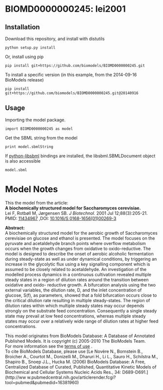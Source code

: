 # BIOMD0000000245: lei2001

## Installation

Download this repository, and install with distutils

`python setup.py install`

Or, install using pip

`pip install git+https://github.com/biomodels/BIOMD0000000245.git`

To install a specific version (in this example, from the 2014-09-16 BioModels release)

`pip install git+https://github.com/biomodels/BIOMD0000000245.git@20140916`

## Usage

Importing the model package.

`import BIOMD0000000245 as model`

Get the SBML string from the model

`print model.sbmlString`

If [python-libsbml](https://pypi.python.org/pypi/python-libsbml) bindings are
installed, the libsbml.SBMLDocument object is also accessible

`model.sbml`


# Model Notes


This the model from the article:  
**A biochemically structured model for Saccharomyces cerevisiae.**   
Lei F, Rotbøll M, Jørgensen SB. _J Biotechnol._ 2001 Jul 12;88(3):205-21.
PMID: [11434967](http://www.ncbi.nlm.nih.gov/pubmed/11434967) ,DOI: [10.1016/S
0168-1656(01)00269-3](http://dx.doi.org/10.1016/S0168-1656\(01\)00269-3)

**Abstract:**   
A biochemically structured model for the aerobic growth of Saccharomyces
cerevisiae on glucose and ethanol is presented. The model focuses on the
pyruvate and acetaldehyde branch points where overflow metabolism occurs when
the growth changes from oxidative to oxido-reductive. The model is designed to
describe the onset of aerobic alcoholic fermentation during steady-state as
well as under dynamical conditions, by triggering an increase in the
glycolytic flux using a key signalling component which is assumed to be
closely related to acetaldehyde. An investigation of the modelled process
dynamics in a continuous cultivation revealed multiple steady states in a
region of dilution rates around the transition between oxidative and oxido-
reductive growth. A bifurcation analysis using the two external variables, the
dilution rate, D, and the inlet concentration of glucose, S(f), as parameters,
showed that a fold bifurcation occurs close to the critical dilution rate
resulting in multiple steady-states. The region of dilution rates within which
multiple steady states may occur depends strongly on the substrate feed
concentration. Consequently a single steady state may prevail at low feed
concentrations, whereas multiple steady states may occur over a relatively
wide range of dilution rates at higher feed concentrations.

This model originates from BioModels Database: A Database of Annotated
Published Models. It is copyright (c) 2005-2010 The BioModels Team.  
For more information see the [terms of
use](http://www.ebi.ac.uk/biomodels/legal.html) .  
To cite BioModels Database, please use [Le Novère N., Bornstein B., Broicher
A., Courtot M., Donizelli M., Dharuri H., Li L., Sauro H., Schilstra M.,
Shapiro B., Snoep J.L., Hucka M. (2006) BioModels Database: A Free,
Centralized Database of Curated, Published, Quantitative Kinetic Models of
Biochemical and Cellular Systems Nucleic Acids Res., 34: D689-D691.](http://ww
w.pubmedcentral.nih.gov/articlerender.fcgi?tool=pubmed&pubmedid=16381960)


